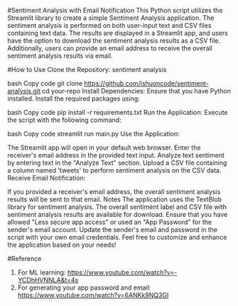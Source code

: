 #Sentiment Analysis with Email Notification
This Python script utilizes the Streamlit library to create a simple Sentiment Analysis application. The sentiment analysis is performed on both user-input text and CSV files containing text data. The results are displayed in a Streamlit app, and users have the option to download the sentiment analysis results as a CSV file. Additionally, users can provide an email address to receive the overall sentiment analysis results via email.

#How to Use
Clone the Repository: sentiment analysis

bash
Copy code
git clone https://github.com/ishuoncode/sentiment-analysis.git
cd your-repo
Install Dependencies:
Ensure that you have Python installed. Install the required packages using:

bash
Copy code
pip install -r requirements.txt
Run the Application:
Execute the script with the following command:

bash
Copy code
streamlit run main.py
Use the Application:

The Streamlit app will open in your default web browser.
Enter the receiver's email address in the provided text input.
Analyze text sentiment by entering text in the "Analyze Text" section.
Upload a CSV file containing a column named 'tweets' to perform sentiment analysis on the CSV data.
Receive Email Notification:

If you provided a receiver's email address, the overall sentiment analysis results will be sent to that email.
Notes
The application uses the TextBlob library for sentiment analysis.
The overall sentiment label and CSV file with sentiment analysis results are available for download.
Ensure that you have allowed "Less secure app access" or used an "App Password" for the sender's email account.
Update the sender's email and password in the script with your own email credentials.
Feel free to customize and enhance the application based on your needs!

#Reference
1. For ML learning: https://www.youtube.com/watch?v=-YCDhHVNNLA&t=4s
2. For generating your app password and email: https://www.youtube.com/watch?v=6ANKk9NQ3GI
